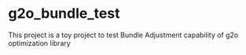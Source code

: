 g2o_bundle_test
===============

This project is a toy project to test Bundle Adjustment capability of g2o optimization library
